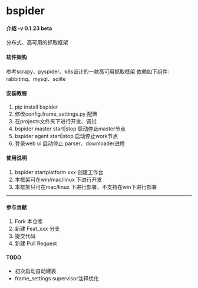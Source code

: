 # bspider

#### 介绍 -v 0.1.23 beta
分布式、高可用的抓取框架

#### 软件架构
参考scrapy、pyspider、k8s设计的一款高可用抓取框架
依赖如下组件: rabbitmq、mysql、sqlite


#### 安装教程

1. pip install bspider
2. 修改config.frame_settings.py 配置
3. 在projects文件夹下进行开发、调试
5. bspider master start|stop 启动停止master节点
6. bspider agent start|stop 启动停止work节点
7. 登录web ui 启动停止 parser、downloader进程

#### 使用说明

1. bspider startplatform xxx 创建工作台
2. 本框架可在win/mac/linux 下进行开发
3. 本框架只可在mac/linux 下进行部署，不支持在win下进行部署
***

#### 参与贡献

1. Fork 本仓库
2. 新建 Feat_xxx 分支
3. 提交代码
4. 新建 Pull Request

#### TODO
* 初次启动自动建表
* frame_settings supervisor注释优化




